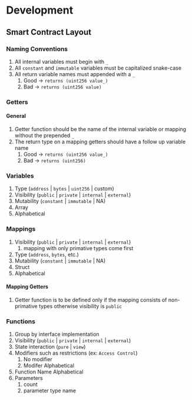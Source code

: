 # Development

## Smart Contract Layout

### Naming Conventions

1. All internal variables must begin with `_`
2. All `constant` and `immutable` variables must be capitalized snake-case
3. All return variable names must appended with a `_`
	1. Good -> `returns (uint256 value_)`
	2. Bad -> `returns (uint256 value)`

### Getters

#### General

1. Getter function should be the name of the internal variable or mapping without the prepended `_`
2. The return type on a mapping getters should have a follow up variable name
	1. Good -> `returns (uint256 value_)`
	2. Bad -> `returns (uint256)`

### Variables

1. Type (`address` | `bytes` | `uint256` | custom)
2. Visibility (`public` | `private` | `internal` | `external`)
3. Mutability (`constant` | `immutable` | NA)
4. Array
5. Alphabetical

### Mappings

1. Visibility (`public` | `private` | `internal` | `external`)
	1. mapping with only primative types come first
2. Type (`address`, `bytes`, etc.)
3. Mutability (`constant` | `immutable` | NA)
4. Struct
5. Alphabetical

#### Mapping Getters

1. Getter function is to be defined only if the mapping consists of non-primative types otherwise visibility is `public` 

### Functions

1. Group by interface implementation
2. Visibility (`public` | `private` | `internal` | `external`)
3. State interaction (`pure` | `view`)
4. Modifiers such as restrictions (ex: `Access Control`)
	1. No modifier
	2. Modifer Alphabetical
5. Function Name Alphabetical
6. Parameters
	1. count
	2. parameter type name
